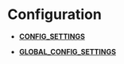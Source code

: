 # Configuration<a name="EN-US_TOPIC_0289900533"></a>

-   **[CONFIG\_SETTINGS](config_settings.md)**  

-   **[GLOBAL\_CONFIG\_SETTINGS](global_config_settings.md)**  


